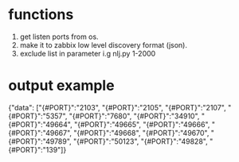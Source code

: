 # functions
1. get listen ports from os.
2. make it to zabbix low level discovery format (json).
3. exclude list in parameter i.g nlj.py 1-2000

# output example
{"data": ["{#PORT}":"2103", "{#PORT}":"2105", "{#PORT}":"2107", "{#PORT}":"5357", "{#PORT}":"7680", "{#PORT}":"34910", "{#PORT}":"49664", "{#PORT}":"49665", "{#PORT}":"49666", "{#PORT}":"49667", "{#PORT}":"49668", "{#PORT}":"49670", "{#PORT}":"49789", "{#PORT}":"50123", "{#PORT}":"49828", "{#PORT}":"139"]}
